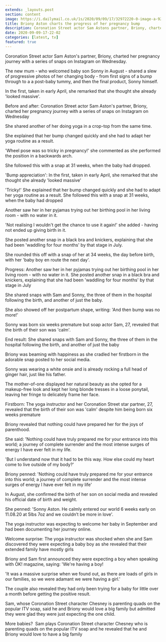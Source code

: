 ```yaml
---
extends: _layouts.post
section: content
image: https://i.dailymail.co.uk/1s/2020/09/09/17/32972220-0-image-a-92_1599668395401.jpg 
title: Briony Aston charts the progress of her pregnancy bump 
description: Coronation Street actor Sam Astons partner, Briony, charted her pregnancy journey with a series of snaps on Instagram on Wednesday. 
date: 2020-09-09-17-22-02 
categories: [latest, tv] 
featured: true 
--- 
```

Coronation Street actor Sam Aston's partner, Briony, charted her pregnancy journey with a series of snaps on Instagram on Wednesday.

The new mum - who welcomed baby son Sonny in August - shared a slew of progressive photos of her changing body - from first signs of a bump through to a a post-baby tummy, and then the final product, Sonny himself.

In the first, taken in early April, she remarked that she thought she already 'looked massive'.

Before and after: Coronation Street actor Sam Aston's partner, Briony, charted her pregnancy journey with a series of snaps on Instagram on Wednesday

She shared another of her doing yoga in a crop-top from the same time.

She explained that her bump changed quickly and she had to adapt her yoga routine as a result.

'Wheel pose was so tricky in pregnancy!' she commented as she performed the position in a backwards arch.

She followed this with a snap at 31 weeks, when the baby had dropped.

'Bump appreciation': In the first, taken in early April, she remarked that she thought she already 'looked massive'

'Tricky!' She explained that her bump changed quickly and she had to adapt her yoga routine as a result. She followed this with a snap at 31 weeks, when the baby had dropped

Another saw her in her pyjamas trying out her birthing pool in her living room - with no water in it.

'Not realising I wouldn't get the chance to use it again!' she added - having not ended up giving birth in it.

She posted another snap in a black bra and knickers, explaining that she had been 'waddling for four months' by that stage in July.

She rounded this off with a snap of her at 34 weeks, the day before birth, with her 'baby boy en route the next day'.

Progress: Another saw her in her pyjamas trying out her birthing pool in her living room - with no water in it. She posted another snap in a black bra and knickers, explaining that she had been 'waddling for four months' by that stage in July

She shared snaps with Sam and Sonny, the three of them in the hospital following the birth, and another of just the baby.

She also showed off her postpartum shape, writing: 'And then bump was no more!' 

Sonny was born six weeks premature but soap actor Sam, 27, revealed that the birth of their son was 'calm'.

End result: She shared snaps with Sam and Sonny, the three of them in the hospital following the birth, and another of just the baby

Briony was beaming with happiness as she cradled her firstborn in the adorable snap posted to her social media. 

Sonny was wearing a white onsie and is already rocking a full head of ginger hair, just like his father. 

The mother-of-one displayed her natural beauty as she opted for a makeup-free look and kept her long blonde tresses in a loose ponytail, leaving her fringe to delicately frame her face. 

Firstborn: The yoga instructor and her Coronation Street star partner, 27, revealed that the birth of their son was 'calm' despite him being born six weeks premature 

Briony revealed that nothing could have prepared her for the joys of parenthood. 

She said: 'Nothing could have truly prepared me for your entrance into this world; a journey of complete surrender and the most intense surges of energy I have ever felt in my life. 

'But I understand now that it had to be this way. How else could my heart come to live outside of my body?'

Briony penned: 'Nothing could have truly prepared me for your entrance into this world; a journey of complete surrender and the most intense surges of energy I have ever felt in my life'

In August, she confirmed the birth of her son on social media and revealed his official date of birth and weight.

She penned: 'Sonny Aston. He calmly entered our world 6 weeks early on 11.08.20 at 5lbs 7oz and we couldn’t be more in love'. 

The yoga instructor was expecting to welcome her baby in September and had been documenting her journey online.

Welcome surprise: The yoga instructor was shocked when she and Sam discovered they were expecting a baby boy as she revealed that their extended family have mostly girls

Briony and Sam first announced they were expecting a boy when speaking with OK! magazine, saying: 'We're having a boy!

'It was a massive surprise when we found out, as there are loads of girls in our families, so we were adamant we were having a girl.'

The couple also revealed they had only been trying for a baby for little over a month before getting the positive result. 

Sam, whose Coronation Street character Chesney is parenting quads on the popular ITV soap, said he and Briony would love a big family but admitted they were glad they were just expecting the one child. 

More babies?  Sam plays Coronation Street character Chesney who is parenting quads on the popular ITV soap and he revealed that he and Briony would love to have a big family 

